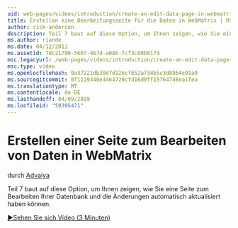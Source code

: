 ```yaml
---
uid: web-pages/videos/introduction/create-an-edit-data-page-in-webmatrix
title: Erstellen eine Bearbeitungsseite für die Daten in WebMatrix | Microsoft-Dokumentation
author: rick-anderson
description: Teil 7 baut auf diese Option, um Ihnen zeigen, wie Sie eine Seite zum Bearbeiten Ihrer Datenbank und die Änderungen automatisch aktualisiert haben können.
ms.author: riande
ms.date: 04/12/2011
ms.assetid: 7dc21790-5607-467d-a08b-fcf3c80b0174
msc.legacyurl: /web-pages/videos/introduction/create-an-edit-data-page-in-webmatrix
msc.type: video
ms.openlocfilehash: 9a37221db30d7d126cf652a734b5c3d8864e91a0
ms.sourcegitcommit: 0f1119340e4464720cfd16d0ff15764746ea1fea
ms.translationtype: MT
ms.contentlocale: de-DE
ms.lasthandoff: 04/09/2019
ms.locfileid: "59395471"
---
```

# <a name="create-an-edit-data-page-in-webmatrix"></a>Erstellen einer Seite zum Bearbeiten von Daten in WebMatrix

durch [Advaiya](https://twitter.com/Advaiyasolns)

Teil 7 baut auf diese Option, um Ihnen zeigen, wie Sie eine Seite zum Bearbeiten Ihrer Datenbank und die Änderungen automatisch aktualisiert haben können.

[&#9654;Sehen Sie sich Video (3 Minuten)](https://channel9.msdn.com/Blogs/ASP-NET-Site-Videos/create-an-edit-data-page-in-webmatrix)
